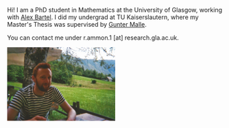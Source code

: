 ---
---

<!--- use title: "Home" above to get a title --->

Hi! I am a PhD student in Mathematics at the University of Glasgow, working with [Alex Bartel](https://www.maths.gla.ac.uk/~abartel/).
I did my undergrad at TU Kaiserslautern, where my Master's Thesis was supervised by [Gunter Malle](https://www.mathematik.uni-kl.de/~malle/en/).


You can contact me under r.ammon.1 [at] research.gla.ac.uk.

<img src="images/pic.jpeg" width=50% height=50%>

<!--- in Markdown: ![Robin](/images/pic.jpeg), but this cannot be scaled --->
